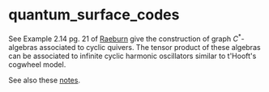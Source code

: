 # quantum_surface_codes

See Example 2.14 pg. 21 of [Raeburn](https://wiki.math.ntnu.no/_media/ma8107/2014h/iain_raeburn_cbmsnov2_.pdf) give the construction of graph $C^*$-algebras associated to cyclic quivers. The tensor product of these algebras can be associated to infinite cyclic harmonic oscillators similar to t'Hooft's cogwheel model.  


See also these [notes](http://www.waltervansuijlekom.nl/wp-content/uploads/2014/05/thesisRichardBSc.pdf).

